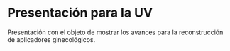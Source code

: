 # Presentación para la UV

Presentación con el objeto de mostrar los avances para la reconstrucción de aplicadores ginecológicos.

